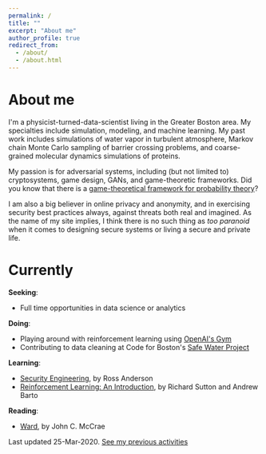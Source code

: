 ```yaml
---
permalink: /
title: ""
excerpt: "About me"
author_profile: true
redirect_from:
  - /about/
  - /about.html
---
```

# About me
I'm a physicist-turned-data-scientist living in the Greater Boston area. My specialties include simulation, modeling, and machine learning. My past work includes simulations of water vapor in turbulent atmosphere, Markov chain Monte Carlo sampling of barrier crossing problems, and coarse-grained molecular dynamics simulations of proteins.

My passion is for adversarial systems, including (but not limited to) cryptosystems, game design, GANs, and game-theoretic frameworks. Did you know that there is a [game-theoretical framework for probability theory](http://www.probabilityandfinance.com/)?

I am also a big believer in online privacy and anonymity, and in exercising security best practices always, against threats both real and imagined. As the name of my site implies, I think there is no such thing as *too paranoid* when it comes to designing secure systems or living a secure and private life.


# Currently
**Seeking**:
* Full time opportunities in data science or analytics

**Doing**:
* Playing around with reinforcement learning using [OpenAI's Gym](https://gym.openai.com/)
* Contributing to data cleaning at Code for Boston's [Safe Water Project](https://github.com/codeforboston/safe-water)

**Learning**:
* [Security Engineering](https://www.cl.cam.ac.uk/~rja14/book.html), by Ross Anderson
* [Reinforcement Learning: An Introduction](https://web.stanford.edu/class/psych209/Readings/SuttonBartoIPRLBook2ndEd.pdf), by Richard Sutton and Andrew Barto

**Reading**:
* [Ward](https://parahumans.wordpress.com/), by John C. McCrae

Last updated 25-Mar-2020. [See my previous activities](/previously/)
